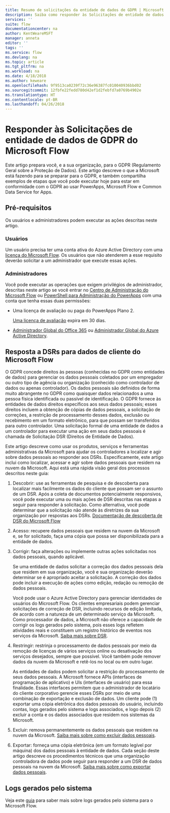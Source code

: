 ```yaml
---
title: Resumo de solicitações da entidade de dados de GDPR | Microsoft Docs
description: Saiba como responder às Solicitações de entidade de dados de GPDR para o Microsoft Flow.
services: ''
suite: flow
documentationcenter: na
author: KentWeareMSFT
manager: anneta
editor: ''
tags: ''
ms.service: flow
ms.devlang: na
ms.topic: article
ms.tgt_pltfrm: na
ms.workload: na
ms.date: 4/18/2018
ms.author: keweare
ms.openlocfilehash: 9f9513ca0239f72c36e96387fc010040936bbd02
ms.sourcegitcommit: 12fbfe22fedd780d42ef1d2febfd7a0769b4902e
ms.translationtype: HT
ms.contentlocale: pt-BR
ms.lasthandoff: 04/26/2018
---
```

# <a name="responding-to-gdpr-data-subject-requests-for-microsoft-flow"></a>Responder às Solicitações de entidade de dados de GDPR do Microsoft Flow

Este artigo prepara você, e a sua organização, para o GDPR (Regulamento Geral sobre a Proteção de Dados). Este artigo descreve o que a Microsoft está fazendo para se preparar para o GDPR, e também compartilha exemplos de etapas que você pode executar hoje para estar em conformidade com o GDPR ao usar PowerApps, Microsoft Flow e Common Data Service for Apps.

## <a name="prerequisites"></a>Pré-requisitos

Os usuários e administradores podem executar as ações descritas neste artigo.

### <a name="users"></a>Usuários

Um usuário precisa ter uma conta ativa do Azure Active Directory com uma [licença do Microsoft Flow](https://preview.flow.microsoft.com/pricing/). Os usuários que não atenderem a esse requisito deverão solicitar a um administrador que execute essas ações.

### <a name="administrators"></a>Administradores

Você pode executar as operações que exigem privilégios de administrador, descritas neste artigo se você entrar no [Centro de Administração do Microsoft Flow](https://admin.flow.microsoft.com/) ou [PowerShell para Administração do PowerApps](https://go.microsoft.com/fwlink/?linkid=871804) com uma conta que tenha essas duas permissões:

- Uma licença de avaliação ou paga do PowerApps Plano 2.

    [Uma licença de avaliação](http://web.powerapps.com/trial) expira em 30 dias.

- [Administrador Global do Office 365](https://support.office.com/article/assign-admin-roles-in-office-365-for-business-eac4d046-1afd-4f1a-85fc-8219c79e1504) ou [Administrador Global do Azure Active Directory](https://docs.microsoft.com/azure/active-directory/active-directory-assign-admin-roles-azure-portal).

## <a name="responding-to-dsrs-for-microsoft-flow-customer-data"></a>Resposta a DSRs para dados de cliente do Microsoft Flow

O GDPR concede direitos às pessoas (conhecidas no GDPR como entidades de dados) para gerenciar os dados pessoais coletados por um empregador ou outro tipo de agência ou organização (conhecido como controlador de dados ou apenas controlador). Os dados pessoais são definidos de forma muito abrangente no GDPR como quaisquer dados relacionados a uma pessoa física identificada ou passível de identificação. O GDPR fornece às entidades de dados direitos específicos aos seus dados pessoais; esses direitos incluem a obtenção de cópias de dados pessoais, a solicitação de correções, a restrição de processamento desses dados, exclusão ou recebimento em um formato eletrônico, para que possam ser transferidos para outro controlador. Uma solicitação formal de uma entidade de dados a um controlador para executar uma ação em seus dados pessoais é chamada de Solicitação DSR (Direitos de Entidade de Dados).

Este artigo descreve como usar os produtos, serviços e ferramentas administrativas da Microsoft para ajudar os controladores a localizar e agir sobre dados pessoais ao responder aos DSRs. Especificamente, este artigo inclui como localizar, acessar e agir sobre dados pessoais que residem na nuvem da Microsoft. Aqui está uma rápida visão geral dos processos descritos neste guia:

1. Descobrir: use as ferramentas de pesquisa e de descoberta para localizar mais facilmente os dados do cliente que possam ser o assunto de um DSR. Após a coleta de documentos potencialmente responsivos, você pode executar uma ou mais ações de DSR descritas nas etapas a seguir para responder à solicitação. Como alternativa, você pode determinar que a solicitação não atende às diretrizes da sua organização por respostas aos DSRs. [Documentação de descoberta de DSR do Microsoft Flow](gdpr-dsr-discovery.md)

1. Acesso: recupere dados pessoais que residem na nuvem da Microsoft e, se for solicitado, faça uma cópia que possa ser disponibilizada para a entidade de dados.

1. Corrigir: faça alterações ou implemente outras ações solicitadas nos dados pessoais, quando aplicável.

    Se uma entidade de dados solicitar a correção dos dados pessoais dela que residem em sua organização, você e sua organização deverão determinar se é apropriado aceitar a solicitação.  A correção dos dados pode incluir a execução de ações como edição, redação ou remoção de dados pessoais.

    Você pode usar o Azure Active Directory para gerenciar identidades de usuários do Microsoft Flow. Os clientes empresariais podem gerenciar solicitações de correção de DSR, incluindo recursos de edição limitada, de acordo com a natureza de um determinado serviço da Microsoft.  Como processador de dados, a Microsoft não oferece a capacidade de corrigir os logs gerados pelo sistema, pois esses logs refletem atividades reais e constituem um registro histórico de eventos nos serviços da Microsoft.  [Saiba mais sobre DSR](https://docs.microsoft.com/microsoft-365/compliance/gdpr-dsr-azure).

1. Restringir: restrinja o processamento de dados pessoais por meio da remoção de licenças de vários serviços online ou desativação dos serviços desejados, sempre que possível. Você também pode remover dados da nuvem da Microsoft e retê-los no local ou em outro lugar.

    As entidades de dados podem solicitar a restrição do processamento de seus dados pessoais.  A Microsoft fornece APIs (interfaces de programação de aplicativo) e UIs (interfaces de usuário) para essa finalidade.  Essas interfaces permitem que o administrador de locatário do cliente corporativo gerencie esses DSRs por meio de uma combinação de exportação e exclusão de dados. Um cliente pode (1) exportar uma cópia eletrônica dos dados pessoais do usuário, incluindo contas, logs gerados pelo sistema e logs associados, e logo depois (2) excluir a conta e os dados associados que residem nos sistemas da Microsoft.

1. Excluir: remova permanentemente os dados pessoais que residem na nuvem da Microsoft. [Saiba mais sobre como excluir dados pessoais](gdpr-dsr-delete.md).

1. Exportar: forneça uma cópia eletrônica (em um formato legível por máquina) dos dados pessoais à entidade de dados. Cada seção deste artigo descreve os procedimentos técnicos que uma organização controladora de dados pode seguir para responder a um DSR de dados pessoais na nuvem da Microsoft. [Saiba mais sobre como exportar dados pessoais](gdpr-dsr-export.md).

## <a name="system-generated-logs"></a>Logs gerados pelo sistema

Veja este [guia](https://docs.microsoft.com/powerapps/administrator/powerapps-gdpr-dsr-guide-systemlogs) para saber mais sobre logs gerados pelo sistema para o Microsoft Flow.
